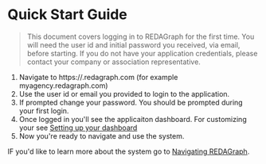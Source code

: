 # Quick Start Guide

> This document covers logging in to REDAGraph for the first time. You will need the user id and initial password you received, via email, before starting. If you do not have your application credentials, please contact your company or association representative.

1.  Navigate to https://<your-company-tenant>.redagraph.com (for example myagency.redagraph.com)
2.  Use the user id or email you provided to login to the application.
3.  If prompted change your password. You should be prompted during your first login.
4.  Once logged in you'll see the applicaiton dashboard. For customizing your see [Setting up your dashboard](../Web/dashboard/customizing.md)
5.  Now you're ready to navigate and use the system.

IF you'd like to learn more about the system go to  [Navigating REDAGraph](../Web/navigation.md).


